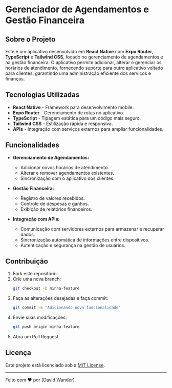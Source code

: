 # Gerenciador de Agendamentos e Gestão Financeira

## Sobre o Projeto
Este é um aplicativo desenvolvido em **React Native** com **Expo Router**, **TypeScript** e **Tailwind CSS**, focado no gerenciamento de agendamentos e na gestão financeira. O aplicativo permite adicionar, alterar e gerenciar os horários de atendimento, fornecendo suporte para outro aplicativo voltado para clientes, garantindo uma administração eficiente dos serviços e finanças.

## Tecnologias Utilizadas
- **React Native** - Framework para desenvolvimento mobile.
- **Expo Router** - Gerenciamento de rotas no aplicativo.
- **TypeScript** - Tipagem estática para um código mais seguro.
- **Tailwind CSS** - Estilização rápida e responsiva.
- **APIs** - Integração com serviços externos para ampliar funcionalidades.

## Funcionalidades
- **Gerenciamento de Agendamentos:**
  - Adicionar novos horários de atendimento.
  - Alterar e remover agendamentos existentes.
  - Sincronização com o aplicativo dos clientes.
  
- **Gestão Financeira:**
  - Registro de valores recebidos.
  - Controle de despesas e ganhos.
  - Exibição de relatórios financeiros.

- **Integração com APIs:**
  - Comunicação com servidores externos para armazenar e recuperar dados.
  - Sincronização automática de informações entre dispositivos.
  - Autenticação e segurança na gestão de usuários.

## Contribuição
1. Fork este repositório.
2. Crie uma nova branch:
   ```sh
   git checkout -b minha-feature
   ```
3. Faça as alterações desejadas e faça commit:
   ```sh
   git commit -m "Adicionando nova funcionalidade"
   ```
4. Envie suas modificações:
   ```sh
   git push origin minha-feature
   ```
5. Abra um Pull Request.

## Licença
Este projeto está licenciado sob a [MIT License](LICENSE).

---

Feito com ❤️ por [David Wander].

